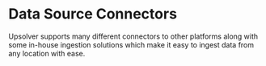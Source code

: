 # Data Source Connectors

Upsolver supports many different connectors to other platforms along with some in-house ingestion solutions which make it easy to ingest data from any location with ease.